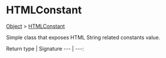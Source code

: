 # HTMLConstant

[Object]() > [HTMLConstant](nullfr/faylixe/googlecodejam/client/common/HTMLConstant.md)

<p>Simple class that exposes HTML String related constants value.</p>

Return type | Signature
--- | ---:
